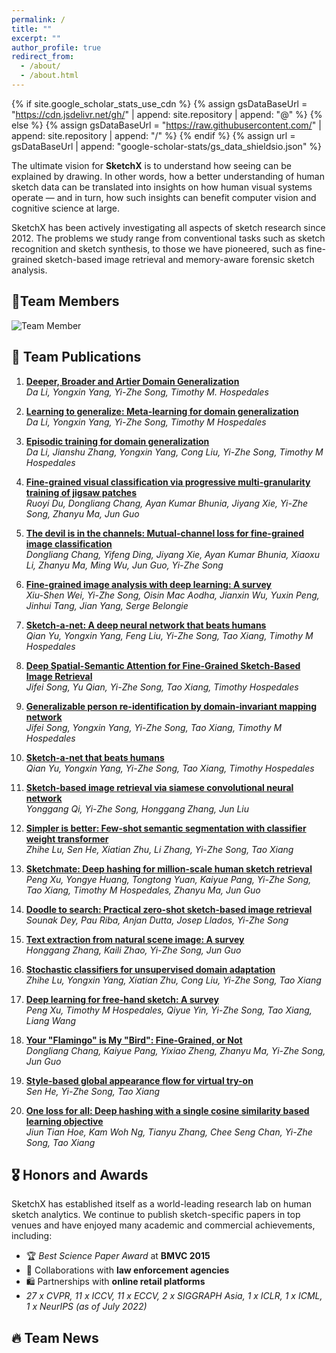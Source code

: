```yaml
---
permalink: /
title: ""
excerpt: ""
author_profile: true
redirect_from: 
  - /about/
  - /about.html
---
```


{% if site.google_scholar_stats_use_cdn %}
{% assign gsDataBaseUrl = "https://cdn.jsdelivr.net/gh/" | append: site.repository | append: "@" %}
{% else %}
{% assign gsDataBaseUrl = "https://raw.githubusercontent.com/" | append: site.repository | append: "/" %}
{% endif %}
{% assign url = gsDataBaseUrl | append: "google-scholar-stats/gs_data_shieldsio.json" %}

<span class='anchor' id='about-the-team'></span>

The ultimate vision for **SketchX** is to understand how seeing can be explained by drawing. In other words, how a better understanding of human sketch data can be translated into insights on how human visual systems operate — and in turn, how such insights can benefit computer vision and cognitive science at large.

SketchX has been actively investigating all aspects of sketch research since 2012. The problems we study range from conventional tasks such as sketch recognition and sketch synthesis, to those we have pioneered, such as fine-grained sketch-based image retrieval and memory-aware forensic sketch analysis.

<span class='anchor' id='team-members'></span>
## 👥Team Members
<img src="{{ '/images/team_member.png' | relative_url }}" alt="Team Member" style="max-width: 800px; display: block; margin-top: 1em;">


<span class='anchor' id='team-publications'></span>
## 📝 Team Publications
1. [**Deeper, Broader and Artier Domain Generalization**](http://openaccess.thecvf.com/content_iccv_2017/html/Li_Deeper_Broader_and_ICCV_2017_paper.html)  
   *Da Li, Yongxin Yang, Yi-Zhe Song, Timothy M. Hospedales*

2. [**Learning to generalize: Meta-learning for domain generalization**](https://ojs.aaai.org/index.php/AAAI/article/view/11596)  
   *Da Li, Yongxin Yang, Yi-Zhe Song, Timothy M Hospedales* 

3. [**Episodic training for domain generalization**](http://openaccess.thecvf.com/content_ICCV_2019/html/Li_Episodic_Training_for_Domain_Generalization_ICCV_2019_paper.html)  
   *Da Li, Jianshu Zhang, Yongxin Yang, Cong Liu, Yi-Zhe Song, Timothy M Hospedales* 

4. [**Fine-grained visual classification via progressive multi-granularity training of jigsaw patches**](https://link.springer.com/chapter/10.1007/978-3-030-58565-5_10)  
   *Ruoyi Du, Dongliang Chang, Ayan Kumar Bhunia, Jiyang Xie, Yi-Zhe Song, Zhanyu Ma, Jun Guo*

5. [**The devil is in the channels: Mutual-channel loss for fine-grained image classification**](https://ieeexplore.ieee.org/abstract/document/9005389/)  
   *Dongliang Chang, Yifeng Ding, Jiyang Xie, Ayan Kumar Bhunia, Xiaoxu Li, Zhanyu Ma, Ming Wu, Jun Guo, Yi-Zhe Song*

6. [**Fine-grained image analysis with deep learning: A survey**](https://ieeexplore.ieee.org/abstract/document/9609630/)  
   *Xiu-Shen Wei, Yi-Zhe Song, Oisin Mac Aodha, Jianxin Wu, Yuxin Peng, Jinhui Tang, Jian Yang, Serge Belongie* 

7. [**Sketch-a-net: A deep neural network that beats humans**](https://link.springer.com/article/10.1007/s11263-016-0932-3)  
   *Qian Yu, Yongxin Yang, Feng Liu, Yi-Zhe Song, Tao Xiang, Timothy M Hospedales* 

8. [**Deep Spatial-Semantic Attention for Fine-Grained Sketch-Based Image Retrieval**](http://openaccess.thecvf.com/content_iccv_2017/html/Song_Deep_Spatial-Semantic_Attention_ICCV_2017_paper.html)  
   *Jifei Song, Yu Qian, Yi-Zhe Song, Tao Xiang, Timothy Hospedales* 

9. [**Generalizable person re-identification by domain-invariant mapping network**](http://openaccess.thecvf.com/content_CVPR_2019/html/Song_Generalizable_Person_Re-Identification_by_Domain-Invariant_Mapping_Network_CVPR_2019_paper.html)  
   *Jifei Song, Yongxin Yang, Yi-Zhe Song, Tao Xiang, Timothy M Hospedales*

10. [**Sketch-a-net that beats humans**](https://arxiv.org/abs/1501.07873)  
   *Qian Yu, Yongxin Yang, Yi-Zhe Song, Tao Xiang, Timothy Hospedales*
    
11. [**Sketch-based image retrieval via siamese convolutional neural network**](https://ieeexplore.ieee.org/abstract/document/7532801/)  
   *Yonggang Qi, Yi-Zhe Song, Honggang Zhang, Jun Liu* 

12. [**Simpler is better: Few-shot semantic segmentation with classifier weight transformer**](http://openaccess.thecvf.com/content/ICCV2021/html/Lu_Simpler_Is_Better_Few-Shot_Semantic_Segmentation_With_Classifier_Weight_Transformer_ICCV_2021_paper.html)  
   *Zhihe Lu, Sen He, Xiatian Zhu, Li Zhang, Yi-Zhe Song, Tao Xiang*

13. [**Sketchmate: Deep hashing for million-scale human sketch retrieval**](http://openaccess.thecvf.com/content_cvpr_2018/html/Xu_SketchMate_Deep_Hashing_CVPR_2018_paper.html)  
   *Peng Xu, Yongye Huang, Tongtong Yuan, Kaiyue Pang, Yi-Zhe Song, Tao Xiang, Timothy M Hospedales, Zhanyu Ma, Jun Guo*

14. [**Doodle to search: Practical zero-shot sketch-based image retrieval**](http://openaccess.thecvf.com/content_CVPR_2019/html/Dey_Doodle_to_Search_Practical_Zero-Shot_Sketch-Based_Image_Retrieval_CVPR_2019_paper.html)  
   *Sounak Dey, Pau Riba, Anjan Dutta, Josep Llados, Yi-Zhe Song* 

15. [**Text extraction from natural scene image: A survey**](https://www.sciencedirect.com/science/article/pii/S0925231213006309)  
   *Honggang Zhang, Kaili Zhao, Yi-Zhe Song, Jun Guo*

16. [**Stochastic classifiers for unsupervised domain adaptation**](http://openaccess.thecvf.com/content_CVPR_2020/html/Lu_Stochastic_Classifiers_for_Unsupervised_Domain_Adaptation_CVPR_2020_paper.html)  
   *Zhihe Lu, Yongxin Yang, Xiatian Zhu, Cong Liu, Yi-Zhe Song, Tao Xiang*

17. [**Deep learning for free-hand sketch: A survey**](https://ieeexplore.ieee.org/abstract/document/9706366/)  
   *Peng Xu, Timothy M Hospedales, Qiyue Yin, Yi-Zhe Song, Tao Xiang, Liang Wang*

18. [**Your "Flamingo" is My "Bird": Fine-Grained, or Not**](http://openaccess.thecvf.com/content/CVPR2021/html/Chang_Your_Flamingo_is_My_Bird_Fine-Grained_or_Not_CVPR_2021_paper.html)  
   *Dongliang Chang, Kaiyue Pang, Yixiao Zheng, Zhanyu Ma, Yi-Zhe Song, Jun Guo* 

19. [**Style-based global appearance flow for virtual try-on**](http://openaccess.thecvf.com/content/CVPR2022/html/He_Style-Based_Global_Appearance_Flow_for_Virtual_Try-On_CVPR_2022_paper.html)  
   *Sen He, Yi-Zhe Song, Tao Xiang* 

20. [**One loss for all: Deep hashing with a single cosine similarity based learning objective**](https://proceedings.neurips.cc/paper/2021/hash/cbcb58ac2e496207586df2854b17995f-Abstract.html)  
   *Jiun Tian Hoe, Kam Woh Ng, Tianyu Zhang, Chee Seng Chan, Yi-Zhe Song, Tao Xiang*


<span class='anchor' id='honors-and-awards'></span>
## 🎖 Honors and Awards
SketchX has established itself as a world-leading research lab on human sketch analytics. We continue to publish sketch-specific papers in top venues and have enjoyed many academic and commercial achievements, including:
- 🏆 *Best Science Paper Award* at **BMVC 2015**
- 🤝 Collaborations with **law enforcement agencies**
- 🛍️ Partnerships with **online retail platforms**
- *27 x CVPR, 11 x ICCV, 11 x ECCV, 2 x SIGGRAPH Asia, 1 x ICLR, 1 x ICML, 1 x NeurIPS (as of July 2022)*

<span class='anchor' id='team-news'></span>
## 🔥 Team News












